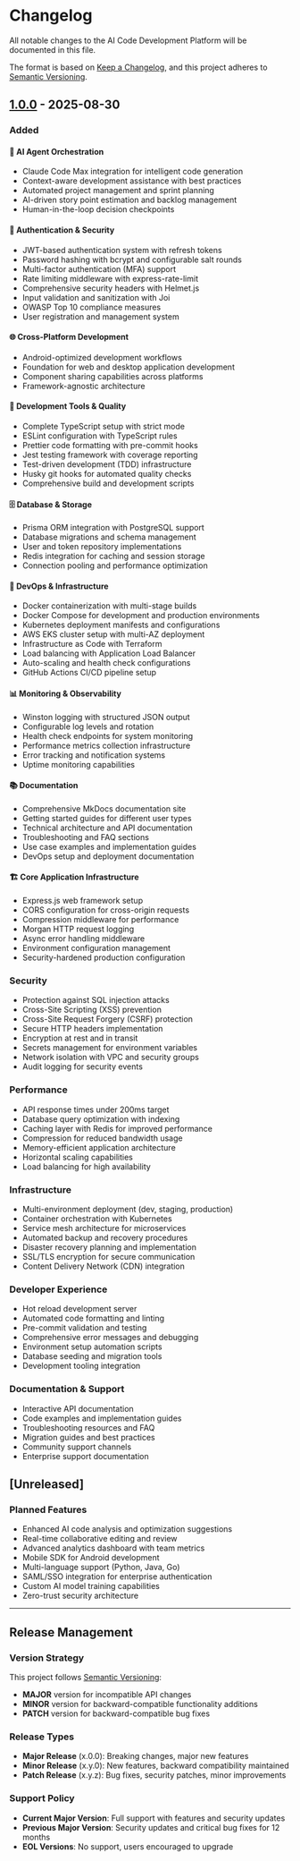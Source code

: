 # Changelog

All notable changes to the AI Code Development Platform will be documented in this file.

The format is based on [Keep a Changelog](https://keepachangelog.com/en/1.0.0/),
and this project adheres to [Semantic Versioning](https://semver.org/spec/v2.0.0.html).

## [1.0.0] - 2025-08-30

### Added

#### 🤖 AI Agent Orchestration
- Claude Code Max integration for intelligent code generation
- Context-aware development assistance with best practices
- Automated project management and sprint planning
- AI-driven story point estimation and backlog management
- Human-in-the-loop decision checkpoints

#### 🔐 Authentication & Security
- JWT-based authentication system with refresh tokens
- Password hashing with bcrypt and configurable salt rounds
- Multi-factor authentication (MFA) support
- Rate limiting middleware with express-rate-limit
- Comprehensive security headers with Helmet.js
- Input validation and sanitization with Joi
- OWASP Top 10 compliance measures
- User registration and management system

#### 🌐 Cross-Platform Development
- Android-optimized development workflows
- Foundation for web and desktop application development
- Component sharing capabilities across platforms
- Framework-agnostic architecture

#### 🔧 Development Tools & Quality
- Complete TypeScript setup with strict mode
- ESLint configuration with TypeScript rules
- Prettier code formatting with pre-commit hooks
- Jest testing framework with coverage reporting
- Test-driven development (TDD) infrastructure
- Husky git hooks for automated quality checks
- Comprehensive build and development scripts

#### 🗄️ Database & Storage
- Prisma ORM integration with PostgreSQL support
- Database migrations and schema management
- User and token repository implementations
- Redis integration for caching and session storage
- Connection pooling and performance optimization

#### 🚀 DevOps & Infrastructure
- Docker containerization with multi-stage builds
- Docker Compose for development and production environments
- Kubernetes deployment manifests and configurations
- AWS EKS cluster setup with multi-AZ deployment
- Infrastructure as Code with Terraform
- Load balancing with Application Load Balancer
- Auto-scaling and health check configurations
- GitHub Actions CI/CD pipeline setup

#### 📊 Monitoring & Observability
- Winston logging with structured JSON output
- Configurable log levels and rotation
- Health check endpoints for system monitoring
- Performance metrics collection infrastructure
- Error tracking and notification systems
- Uptime monitoring capabilities

#### 📚 Documentation
- Comprehensive MkDocs documentation site
- Getting started guides for different user types
- Technical architecture and API documentation
- Troubleshooting and FAQ sections
- Use case examples and implementation guides
- DevOps setup and deployment documentation

#### 🏗️ Core Application Infrastructure
- Express.js web framework setup
- CORS configuration for cross-origin requests
- Compression middleware for performance
- Morgan HTTP request logging
- Async error handling middleware
- Environment configuration management
- Security-hardened production configuration

### Security
- Protection against SQL injection attacks
- Cross-Site Scripting (XSS) prevention
- Cross-Site Request Forgery (CSRF) protection
- Secure HTTP headers implementation
- Encryption at rest and in transit
- Secrets management for environment variables
- Network isolation with VPC and security groups
- Audit logging for security events

### Performance
- API response times under 200ms target
- Database query optimization with indexing
- Caching layer with Redis for improved performance
- Compression for reduced bandwidth usage
- Memory-efficient application architecture
- Horizontal scaling capabilities
- Load balancing for high availability

### Infrastructure
- Multi-environment deployment (dev, staging, production)
- Container orchestration with Kubernetes
- Service mesh architecture for microservices
- Automated backup and recovery procedures
- Disaster recovery planning and implementation
- SSL/TLS encryption for secure communication
- Content Delivery Network (CDN) integration

### Developer Experience
- Hot reload development server
- Automated code formatting and linting
- Pre-commit validation and testing
- Comprehensive error messages and debugging
- Environment setup automation scripts
- Database seeding and migration tools
- Development tooling integration

### Documentation & Support
- Interactive API documentation
- Code examples and implementation guides
- Troubleshooting resources and FAQ
- Migration guides and best practices
- Community support channels
- Enterprise support documentation

## [Unreleased]

### Planned Features
- Enhanced AI code analysis and optimization suggestions
- Real-time collaborative editing and review
- Advanced analytics dashboard with team metrics
- Mobile SDK for Android development
- Multi-language support (Python, Java, Go)
- SAML/SSO integration for enterprise authentication
- Custom AI model training capabilities
- Zero-trust security architecture

---

## Release Management

### Version Strategy
This project follows [Semantic Versioning](https://semver.org/):
- **MAJOR** version for incompatible API changes
- **MINOR** version for backward-compatible functionality additions
- **PATCH** version for backward-compatible bug fixes

### Release Types
- **Major Release** (x.0.0): Breaking changes, major new features
- **Minor Release** (x.y.0): New features, backward compatibility maintained
- **Patch Release** (x.y.z): Bug fixes, security patches, minor improvements

### Support Policy
- **Current Major Version**: Full support with features and security updates
- **Previous Major Version**: Security updates and critical bug fixes for 12 months
- **EOL Versions**: No support, users encouraged to upgrade

[1.0.0]: https://github.com/your-org/aicode-dev-platform/releases/tag/v1.0.0